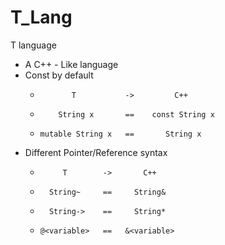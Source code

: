 # T_Lang
T language
- A C++ - Like language
- Const by default
  -            T           ->         C++
  -         String x       ==    const String x
  -     mutable String x   ==       String x

- Different Pointer/Reference syntax
  -          T        ->       C++
  -       String~     ==     String&
  -       String->    ==     String*
  -     @<variable>   ==   &<variable>   
